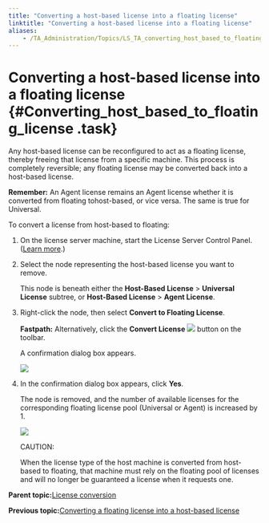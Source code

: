 ```yaml
--- 
title: "Converting a host-based license into a floating license"
linktitle: "Converting a host-based license into a floating license"
aliases: 
    - /TA_Administration/Topics/LS_TA_converting_host_based_to_floating.html
---
```

# Converting a host-based license into a floating license {#Converting_host_based_to_floating_license .task}

Any host-based license can be reconfigured to act as a floating license, thereby freeing that license from a specific machine. This process is completely reversible; any floating license may be converted back into a host-based license.

**Remember:** An Agent license remains an Agent license whether it is converted from floating tohost-based, or vice versa. The same is true for Universal.

To convert a license from host-based to floating:

1.  On the license server machine, start the License Server Control Panel. \([Learn more](LS_TA_managing_start_stop.html).\)

2.  Select the node representing the host-based license you want to remove.

    This node is beneath either the **Host-Based License** \> **Universal License** subtree, or **Host-Based License** \> **Agent License**.

3.  Right-click the node, then select **Convert to Floating License**.

    **Fastpath:** Alternatively, click the **Convert License** ![](../Images/Convert_license_btn.png) button on the toolbar.

    A confirmation dialog box appears.

    ![](../Images/remove_host_based_license.png)

4.  In the confirmation dialog box appears, click **Yes**.

    The node is removed, and the number of available licenses for the corresponding floating license pool \(Universal or Agent\) is increased by 1.

    ![](../Images/covert_host_based_to_floating.png)

    CAUTION:

    When the license type of the host machine is converted from host-based to floating, that machine must rely on the floating pool of licenses and will no longer be guaranteed a license when it requests one.


**Parent topic:**[License conversion](../../TA_Administration/Topics/LS_TA_license_conversion.html)

**Previous topic:**[Converting a floating license into a host-based license](../../TA_Administration/Topics/LS_TA_converting_floating_to_host_based.html)

